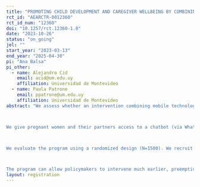 ```yaml
---
title: "PROMOTING CHILD DEVELOPMENT AND CAREGIVER WELLBEING BY COMBINING TECHNOLOGY AND BEHAVIORAL SCIENCE DURING PREGNANCY AND THE FIRST MONTHS OF LIFE"
rct_id: "AEARCTR-0012360"
rct_id_num: "12360"
doi: "10.1257/rct.12360-1.0"
date: "2023-10-26"
status: "on_going"
jel: ""
start_year: "2023-03-13"
end_year: "2025-04-30"
pi: "Ana Balsa"
pi_other:
  - name: Alejandro Cid
    email: acid@um.edu.uy
    affiliation: Universidad de Montevideo
  - name: Paula Patrone
    email: ppatrone@um.edu.uy
    affiliation: Universidad de Montevideo
abstract: "We assess whether an intervention combining mobile technology and behavioral sciences that reaches out to pregnant women and their partners with timely information, nudges and support strategies, contributes to improve pregnancy, birth outcomes, and childrearing behaviors. Smartphones provide fast, comprehensive and sustainable access to women, and can be easily linked to institutional level data that can help personalize information. Research from behavioral economics suggests that information presented in the right way and at the right time can help reorient parental decisions towards children's fundamental development. 

We give pregnant women and their partners access to a chatbot (via WhatsApp) where they can search for information on pregnancy, birth and positive parenting and where they receive messages that nudge them towards adopting healthy habits, managing emotional health, improving parental competencies, and relying on support networks. The intervention starts at gestation week 12 and ends 24 weeks after birth. 

We evaluate the program using a randomized design (N=1500). We recruit participants from local primary care clinics, both public and private, and randomize them to receive the full treatment (full access to the chatbot and messages) or to receive partial treatment (access to infographs on fetal development by gestation week and to a chatbot with limited information (a listing of local resources and useful telephone numbers).

The program can allow policymakers to intervene much earlier, preemptively, and on a larger scale. We expect it to lead to improved and more equitable pregnancy, birth, and child development outcomes."
layout: registration
---
```


